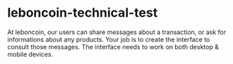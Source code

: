 # leboncoin-technical-test
At leboncoin, our users can share messages about a transaction, or ask for informations about any products.  Your job is to create the interface to consult those messages. The interface needs to work on both desktop &amp; mobile devices.
